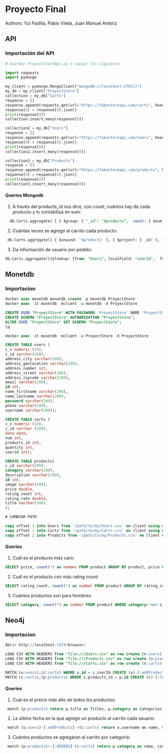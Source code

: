 # Proyecto Final

Authors: Yul Padilla, Pablo Vitela, Juan Manuel Ambriz


## API

### Importación del API 

```python
# Guardar ProyectStoreApi.py o copiar los siguiente 

import requests
import pymongo

my_client = pymongo.MongoClient("mongodb://localhost:27017/")
my_db = my_client["ProyectStore"]
collection = my_db["Carts"]
response = []
response.append(requests.get(url="https://fakestoreapi.com/carts", headers={'User-Agent':'Custom'}))
response[0] = response[0].json()
print(response[0])
collection.insert_many(response[0])

collection2 = my_db["Users"]
response = []
response.append(requests.get(url="https://fakestoreapi.com/users", headers={'User-Agent':'Custom'}))
response[0] = response[0].json()
print(response[0])
collection2.insert_many(response[0])

collection3 = my_db["Products"]
response = []
response.append(requests.get(url="https://fakestoreapi.com/products", headers={'User-Agent':'Custom'}))
response[0] = response[0].json()
print(response[0])
collection3.insert_many(response[0])

```
#### Queries Mongodb

1) A través del products_id nos dice, con count, cuántos hay de cada producto y lo contabiliza en sum:
```SQL
  db.Carts.aggregate( [ { $group: { "_id": "$products",  count: { $sum:1 } } }]);
```

2) Cuántas veces se agregó al carrito cada producto:
```SQL
 db.Carts.aggregate([ { $unwind: '$products' }, { $project: { _id: 0, "products.productId": 1, 'products.quantity': 1 } }, { $group: { _id: "$products" } }]);
```

3) Da información de usuario por pedido:
```SQL
db.Carts.aggregate([{$lookup: {from: "Users", localField: "userId",  foreignField: "id", as: "UserInfo"}} ])
```

## Monetdb

### Importacion


```SQL
docker exec monetdb monetdb create -p monetdb ProyectStore
docker exec -it monetdb  mclient -u monetdb -d ProyectStore

CREATE USER "ProyectStore" WITH PASSWORD 'ProyectStore' NAME 'ProyectStore' SCHEMA "sys";
CREATE SCHEMA "ProyectStore" AUTHORIZATION "ProyectStore";
ALTER USER "ProyectStore" SET SCHEMA "ProyectStore";
\q

docker exec -it monetdb  mclient -u ProyectStore -d ProyectStore

CREATE TABLE users (
c_v numeric (10),
c_id varchar(200),
address_city varchar(200),
address_geolocation varchar(200),
address_number int,
address_street varchar(200),
address_zipcode varchar(200),
email varchar(200),
id int,
name_firstname varchar(200),
name_lastname varchar(200),
password varchar(200),
phone varchar(200),
username varchar(200));

CREATE TABLE carts (
c_v numeric (10), 
c_id varchar (200), 
date date, 
num int, 
products_id int,
quantity int, 
userid int);

CREATE TABLE products(
c_id varchar(200),
category varchar(200),
description varchar(200),
id int,
image varchar(200),
price double,
rating_count int,
rating_rate double,
title varchar(300)
);

# CAMBIAR PATH

copy offset 2 into Users from '/path/to/my/Users.csv' on client using delimiters ',',E'\n',E'\"' null as ' ';
copy offset 2 into Carts from '/path/to/my/Carts.csv' on client using delimiters ',',E'\n',E'\"' null as ' ';
copy offset 2 into Products from '/path/to/my/Products.csv' on client using delimiters ',',E'\n',E'\"' null as ' ';
```
#### Queries

1) Cuál es el producto más caro:

```SQL
SELECT price, count(*) as number FROM product GROUP BY product, price LIMIT 10;
```

2) Cuál es el producto con más rating count:

```SQL
SELECT rating_count, count(*) as number FROM product GROUP BY rating_count LIMIT 10;
```

3) Cuántos productos son para hombres:

```SQL
SELECT category, count(*) as number FROM product WHERE category='men's clothing' GROUP BY category;
```


## Neo4j

### Importacion

```SQL
Abrir http://localhost:7474/browser/

LOAD CSV WITH HEADERS from "file:///Users.csv" as row create (n:users) set n =row 
LOAD CSV WITH HEADERS from "file:///Products.csv" as row create (n:products) set n =row
LOAD CSV WITH HEADERS from "file:///Carts.csv" as row create (n:carts) set n =row 

MATCH (u:users),(c:carts) WHERE u.id = c.userId CREATE (u)-[:addProducts]->(c)
MATCH (c:carts),(p:products) WHERE c.products_id = p.id CREATE (c)-[:CONTAINS]->(p)
```

#### Queries
1) Cuál es el precio más alto de todos los productos:
```SQL
 match (p:products) return p.title as Titles, p.category as Categories, max(p.price) as max_price order by max_price desc
```
2) La última fecha en la que agrego un producto al carrito cada usuario:
```SQL
 match (u:users)-[:addProducts]->(c:carts) return u.username as name, max(c.date) as max_ord_date order by max_ord_date
```
3) Cuántos productos se agregaron al carrito por categoría:

``` SQL
 match (p:products)<-[:ORDERS]-(c:carts) return p.category as name, count(c.products_id) as products_count order by p.category
```

